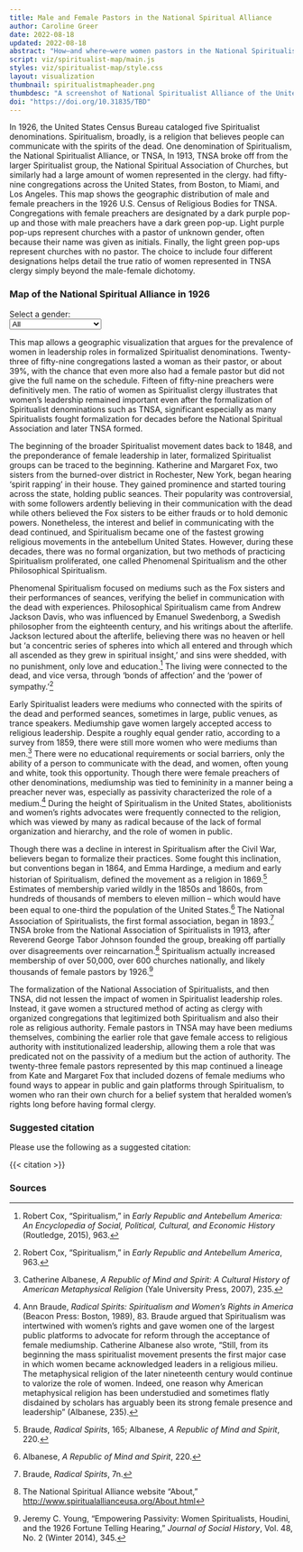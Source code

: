 ```yaml
---
title: Male and Female Pastors in the National Spiritual Alliance 
author: Caroline Greer
date: 2022-08-18
updated: 2022-08-18
abstract: "How—and where—were women pastors in the National Spiritualist Alliance?"
script: viz/spiritualist-map/main.js
styles: viz/spiritualist-map/style.css
layout: visualization
thumbnail: spiritualistmapheader.png
thumbdesc: "A screenshot of National Spiritualist Alliance of the United States congregations in 1926."
doi: "https://doi.org/10.31835/TBD"
---
```



In 1926, the United States Census Bureau cataloged five Spiritualist denominations. Spiritualism, broadly, is a religion that believes people can communicate with the spirits of the dead. One denomination of Spiritualism, the National Spiritualist Alliance, or TNSA,  In 1913, TNSA broke off from the larger Spiritualist group, the National Spiritual Association of Churches, but similarly had a large amount of women represented in the clergy. had fifty-nine congregations across the United States, from Boston, to Miami, and Los Angeles. This map shows the geographic distribution of male and female preachers in the 1926 U.S. Census of Religious Bodies for TNSA. Congregations with female preachers are designated by a dark purple pop-up and those with male preachers have a dark green pop-up. Light purple pop-ups represent churches with a pastor of unknown gender, often because their name was given as initials. Finally, the light green pop-ups represent churches with no pastor. The choice to include four different designations helps detail the true ratio of women represented in TNSA clergy simply beyond the male-female dichotomy.

<div class="viz-block grid-x grid-padding-x">
  <div class="cell medium-12 xlarge-10 large-offset-1">
    <h3 class="graphic-title">Map of the National Spiritual Alliance in 1926</h3>
    <div id="spiritualist-map"></div>
    <!-- add dropdown of genders to filter -->
    <div id="filter" style="width: 30%">
    <label class="gender-dropdown">Select a gender:</label>
      <select name="gender" id="filters">
        <option value="All">All</option>
        <option value="Female">Female preachers</option>
        <option value="Male">Male preachers</option>
        <option value="Unknown">Pastor gender unknown</option>
        <option value="No pastor">No pastor</option>
      </select>
      </div>
    </div>
</div>

This map allows a geographic visualization that argues for the prevalence of women in leadership roles in formalized Spiritualist denominations. Twenty-three of fifty-nine congregations lasted a woman as their pastor, or about 39%, with the chance that even more also had a female pastor but did not give the full name on the schedule. Fifteen of fifty-nine preachers were definitively men. The ratio of women as Spiritualist clergy illustrates that women’s leadership remained important even after the formalization of Spiritualist denominations such as TNSA, significant especially as many Spiritualists fought formalization for decades before the National Spiritual Association and later TNSA formed. 

The beginning of the broader Spiritualist movement dates back to 1848, and the preponderance of female leadership in later, formalized Spiritualist groups can be traced to the beginning. Katherine and Margaret Fox, two sisters from the burned-over district in Rochester, New York, began hearing ‘spirit rapping’ in their house. They gained prominence and started touring across the state, holding public seances. Their popularity was controversial, with some followers ardently believing in their communication with the dead while others believed the Fox sisters to be either frauds or to hold demonic powers. Nonetheless, the interest and belief in communicating with the dead continued, and Spiritualism became one of the fastest growing religious movements in the antebellum United States. However, during these decades, there was no formal organization, but two methods of practicing Spiritualism proliferated, one called Phenomenal Spiritualism and the other Philosophical Spiritualism.

Phenomenal Spiritualism focused on mediums such as the Fox sisters and their performances of seances, verifying the belief in communication with the dead with experiences. Philosophical Spiritualism came from Andrew Jackson Davis, who was influenced by Emanuel Swedenborg, a Swedish philosopher from the eighteenth century, and his writings about the afterlife. Jackson lectured about the afterlife, believing there was no heaven or hell but ‘a concentric series of spheres into which all entered and through which all ascended as they grew in spiritual insight,’ and sins were shedded, with no punishment, only love and education.[^1] The living were connected to the dead, and vice versa, through ‘bonds of affection’ and the ‘power of sympathy.’[^2]

Early Spiritualist leaders were mediums who connected with the spirits of the dead and performed seances, sometimes in large, public venues, as trance speakers. Mediumship gave women largely accepted access to religious leadership. Despite a roughly equal gender ratio, according to a survey from 1859, there were still more women who were mediums than men.[^3] There were no educational requirements or social barriers, only the ability of a person to communicate with the dead, and women, often young and white, took this opportunity. Though there were female preachers of other denominations, mediumship was tied to femininity in a manner being a preacher never was, especially as passivity characterized the role of a medium.[^4] During the height of Spiritualism in the United States, abolitionists and women’s rights advocates were frequently connected to the religion, which was viewed by many as radical because of the lack of formal organization and hierarchy, and the role of women in public.    

Though there was a decline in interest in Spiritualism after the Civil War, believers began to formalize their practices. Some fought this inclination, but conventions began in 1864, and Emma Hardinge, a medium and early historian of Spiritualism, defined the movement as a religion in 1869.[^5] Estimates of membership varied wildly in the 1850s and 1860s, from hundreds of thousands of members to eleven million – which would have been equal to one-third the population of the United States.[^6] The National Association of Spiritualists, the first formal association, began in 1893.[^7] TNSA broke from the National Association of Spiritualists in 1913, after Reverend George Tabor Johnson founded the group, breaking off partially over disagreements over reincarnation.[^8] Spiritualism actually increased membership of over 50,000, over 600 churches nationally, and likely thousands of female pastors by 1926.[^9]

The formalization of the National Association of Spiritualists, and then TNSA, did not lessen the impact of women in Spiritualist leadership roles. Instead, it gave women a structured method of acting as clergy with organized congregations that legitimized both Spiritualism and also their role as religious authority. Female pastors in TNSA may have been mediums themselves, combining the earlier role that gave female access to religious authority with institutionalized leadership, allowing them a role that was predicated not on the passivity of a medium but the action of authority. The twenty-three female pastors represented by this map continued a lineage from Kate and Margaret Fox that included dozens of female mediums who found ways to appear in public and gain platforms through Spiritualism, to women who ran their own church for a belief system that heralded women’s rights long before having formal clergy. 



### Suggested citation

Please use the following as a suggested citation:

{{< citation >}}


### Sources

[^1]: Robert Cox, “Spiritualism,” in *Early Republic and Antebellum America: An Encyclopedia of Social, Political, Cultural, and Economic History* (Routledge, 2015), 963. 
[^2]: Robert Cox, “Spiritualism,” in *Early Republic and Antebellum America*, 963.
[^3]: Catherine Albanese, *A Republic of Mind and Spirit: A Cultural History of American Metaphysical Religion* (Yale University Press, 2007), 235. 
[^4]: Ann Braude, *Radical Spirits: Spiritualism and Women’s Rights in America* (Beacon Press: Boston, 1989), 83. Braude argued that Spiritualism was intertwined with women’s rights and gave women one of the largest public platforms to advocate for reform through the acceptance of female mediumship. Catherine Albanese also wrote, “Still, from its beginning the mass spiritualist movement presents the first major case in which women became acknowledged leaders in a religious milieu. The metaphysical religion of the later nineteenth century would continue to valorize the role of women. Indeed, one reason why American metaphysical religion has been understudied and sometimes flatly disdained by scholars has arguably been its strong female presence and leadership” (Albanese, 235).
[^5]: Braude, *Radical Spirits*, 165; Albanese, *A Republic of Mind and Spirit*, 220. 
[^6]: Albanese, *A Republic of Mind and Spirit*, 220. 
[^7]: Braude, *Radical Spirits*, 7n.
[^8]: The National Spiritual Alliance website “About,” http://www.spiritualallianceusa.org/About.html
[^9]: Jeremy C. Young, “Empowering Passivity: Women Spiritualists, Houdini, and the 1926 Fortune Telling Hearing,” *Journal of Social History*, Vol. 48, No. 2 (Winter 2014), 345. 




